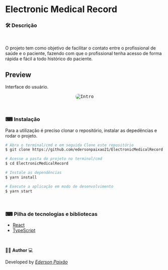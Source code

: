 <p align="center">
<h1>
Electronic Medical Record
</h1>
</p>
 
### 🛠  Descrição

</br>
 
O projeto tem como objetivo de facilitar o contato entre o profissional de saúde e o paciente, fazendo com que o profissional tenha acesso de forma rápida e fácil a todo histórico do paciente.


## Preview
Interface do usuário.
</br>

<p align="center">
  <kbd>
 <img width="auto" style="border-radius: 10px" height="auto" 
 src="https://github.com/edersonpaixao21/ElectronicMedicalRecord/blob/master/src/assets/GifPreview.gif" alt="Intro">
  </kbd>
  </br>
</p>

</br>

### ⌨ Instalação
Para a utilização é preciso clonar o repositório, instalar as depedências e rodar o projeto.

```bash
# Abra o terminal/cmd e em seguida Clone este repositório
$ git clone https://github.com/edersonpaixao21/ElectronicMedicalRecord.git

# Acesse a pasta do projeto no terminal/cmd
$ cd ElectronicMedicalRecord

# Instale as dependências
$ yarn install

# Execute a aplicação em modo de desenvolvimento
$ yarn start

```

</br>

### ⌨ Pilha de tecnologias e bibliotecas

-   [React](https://github.com/facebook/react)
-   [TypeScript](https://www.typescriptlang.org/)

</br>

👨‍💻 **Author** 💻

Developed by [_Ederson Paixão_](https://www.linkedin.com/in/ederson-paix%C3%A3o-a14051242/)
